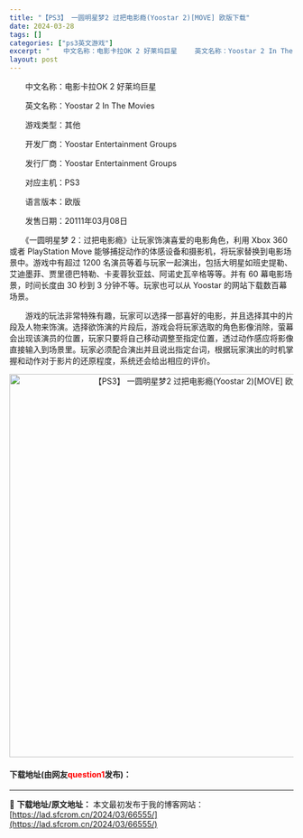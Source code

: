 ```yaml
---
title: "【PS3】 一圆明星梦2 过把电影瘾(Yoostar 2)[MOVE] 欧版下载"
date: 2024-03-28
tags: []
categories: ["ps3英文游戏"]
excerpt: "　　中文名称：电影卡拉OK 2 好莱坞巨星 　　英文名称：Yoostar 2 In The Movies 　　游戏类型：其他 　　开发厂商：Yoostar Entertainment Groups 　　发行厂商：Yoostar Entertainment Groups 　　对应主机：PS3 　　语言&hellip;"
layout: post
---
```


 <p>　　中文名称：电影卡拉OK 2 好莱坞巨星</p> <p>　　英文名称：Yoostar 2 In The Movies</p> <p>　　游戏类型：其他</p> <p>　　开发厂商：Yoostar Entertainment Groups</p> <p>　　发行厂商：Yoostar Entertainment Groups</p> <p>　　对应主机：PS3</p> <p>　　语言版本：欧版</p> <p>　　发售日期：20111年03月08日</p> <p>　　《一圆明星梦 2：过把电影瘾》让玩家饰演喜爱的电影角色，利用 Xbox 360 或者 PlayStation Move 能够捕捉动作的体感设备和摄影机，将玩家替换到电影场景中。游戏中有超过 1200 名演员等着与玩家一起演出，包括大明星如班史提勒、艾迪墨菲、贾里德巴特勒、卡麦蓉狄亚兹、阿诺史瓦辛格等等。并有 60 幕电影场景，时间长度由 30 秒到 3 分钟不等。玩家也可以从 Yoostar 的网站下载数百幕场景。</p> <p>　　游戏的玩法非常特殊有趣，玩家可以选择一部喜好的电影，并且选择其中的片段及人物来饰演。选择欲饰演的片段后，游戏会将玩家选取的角色影像消除，萤幕会出现该演员的位置，玩家只要将自己移动调整至指定位置，透过动作感应将影像直接输入到场景里。玩家必须配合演出并且说出指定台词，根据玩家演出的时机掌握和动作对于影片的还原程度，系统还会给出相应的评价。</p> <p align="center"><img align="" border="0" src="https://lad.sfcrom.cn/wp-content/uploads/2024/03/20240328_66051bdd028dc.jpg" width="679" alt="【PS3】 一圆明星梦2 过把电影瘾(Yoostar 2)[MOVE] 欧版下载" /></p> <p><h4>下载地址(由网友<font color="red">question1</font>发布)：</h4></p> 

---
📖 **下载地址/原文地址：** 本文最初发布于我的博客网站：[https://lad.sfcrom.cn/2024/03/66555/](https://lad.sfcrom.cn/2024/03/66555/)
